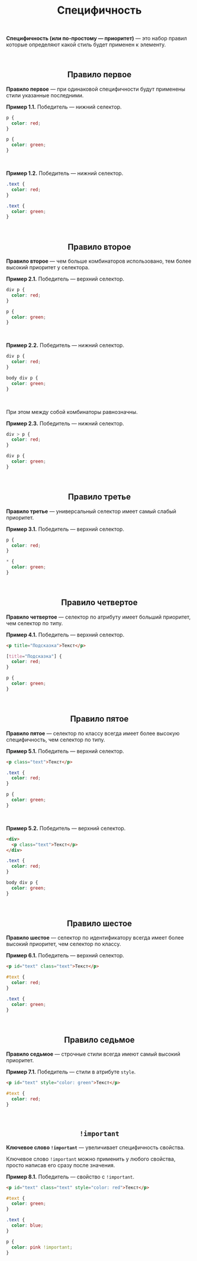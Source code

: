 <div align="center">

# Специфичность

</div>

<br />

**Специфичность (или по-простому — приоритет)** — это набор правил которые определяют какой стиль будет применен к элементу.



<br />

<div align="center">

## Правило первое

</div>

**Правило первое** — при одинаковой специфичности будут применены стили указанные последними.

**Пример 1.1.** Победитель — нижний селектор.
```css
p {
  color: red;
}

p {
  color: green;
}
```

<br />

**Пример 1.2.** Победитель — нижний селектор.
```css
.text {
  color: red;
}

.text {
  color: green;
}
```




<br />

<div align="center">

## Правило второе

</div>

**Правило второе** — чем больше комбинаторов использовано, тем более высокий приоритет у селектора.

**Пример 2.1.** Победитель — верхний селектор.
```css
div p {
  color: red;
}

p {
  color: green;
}
```

<br />

**Пример 2.2.** Победитель — нижний селектор.
```css
div p {
  color: red;
}

body div p {
  color: green;
}
```

<br />

При этом между собой комбинаторы равнозначны.

**Пример 2.3.** Победитель — нижний селектор.
```css
div > p {
  color: red;
}

div p {
  color: green;
}
```




<br />

<div align="center">

## Правило третье

</div>

**Правило третье** — универсальный селектор имеет самый слабый приоритет.

**Пример 3.1.** Победитель — верхний селектор.
```css
p {
  color: red;
}

* {
  color: green;
}
```



<br />

<div align="center">

## Правило четвертое

</div>

**Правило четвертое** — селектор по атрибуту имеет больший приоритет, чем селектор по типу.

**Пример 4.1.** Победитель — верхний селектор.
```html
<p title="Подсказка">Текст</p>
```
```css
[title="Подсказка"] {
  color: red;
}

p {
  color: green;
}
```



<br />

<div align="center">

## Правило пятое

</div>

**Правило пятое** — селектор по классу всегда имеет более высокую специфичность, чем селектор по типу.

**Пример 5.1.** Победитель — верхний селектор.
```html
<p class="text">Текст</p>
```

```css
.text {
  color: red;
}

p {
  color: green;
}
```

<br />

**Пример 5.2.** Победитель — верхний селектор.
```html
<div>
  <p class="text">Текст</p>
</div>
```

```css
.text {
  color: red;
}

body div p {
  color: green;
}
```



<br />

<div align="center">

## Правило шестое

</div>

**Правило шестое** — селектор по идентификатору всегда имеет более высокий приоритет, чем селектор по классу.

**Пример 6.1.** Победитель — верхний селектор.
```html
<p id="text" class="text">Текст</p>
```

```css
#text {
  color: red;
}

.text {
  color: green;
}
```




<br />

<div align="center">

## Правило седьмое

</div>

**Правило седьмое** — строчные стили всегда имеют самый высокий приоритет.

**Пример 7.1.** Победитель — стили в атрибуте `style`.
```html
<p id="text" style="color: green">Текст</p>
```

```css
#text {
  color: red;
}
```



<br />

<div align="center">

## `!important`

</div>

**Ключевое слово `!important`** — увеличивает специфичность свойства.

Ключевое слово `!important` можно применить у любого свойства, просто написав его сразу после значения.

**Пример 8.1.** Победитель — свойство с `!important`.
```html
<p id="text" class="text" style="color: red">Текст</p>
```

```css
#text {
  color: green;
}

.text {
  color: blue;
}

p {
  color: pink !important;
}
```






